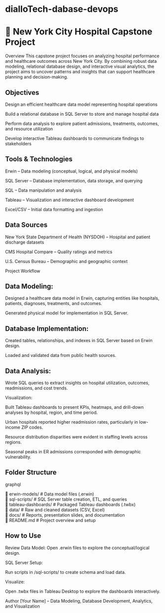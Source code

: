# dialloTech-dabase-devops

 # 🏥 New York City Hospital Capstone Project
Overview
This capstone project focuses on analyzing hospital performance and healthcare outcomes across New York City. By combining robust data modeling, relational database design, and interactive visual analytics, the project aims to uncover patterns and insights that can support healthcare planning and decision-making.

## Objectives
Design an efficient healthcare data model representing hospital operations

Build a relational database in SQL Server to store and manage hospital data

Perform data analysis to explore patient admissions, treatments, outcomes, and resource utilization

Develop interactive Tableau dashboards to communicate findings to stakeholders

## Tools & Technologies
Erwin – Data modeling (conceptual, logical, and physical models)

SQL Server – Database implementation, data storage, and querying

SQL – Data manipulation and analysis

Tableau – Visualization and interactive dashboard development

Excel/CSV – Initial data formatting and ingestion

## Data Sources
New York State Department of Health (NYSDOH) – Hospital and patient discharge datasets

CMS Hospital Compare – Quality ratings and metrics

U.S. Census Bureau – Demographic and geographic context

Project Workflow
## Data Modeling:

Designed a healthcare data model in Erwin, capturing entities like hospitals, patients, diagnoses, treatments, and outcomes.

Generated physical model for implementation in SQL Server.

## Database Implementation:

Created tables, relationships, and indexes in SQL Server based on Erwin design.

Loaded and validated data from public health sources.

## Data Analysis:

Wrote SQL queries to extract insights on hospital utilization, outcomes, readmissions, and cost trends.

Visualization:

Built Tableau dashboards to present KPIs, heatmaps, and drill-down analyses by hospital, region, and time period.

Urban hospitals reported higher readmission rates, particularly in low-income ZIP codes.

Resource distribution disparities were evident in staffing levels across regions.

Seasonal peaks in ER admissions corresponded with demographic vulnerability.

## Folder Structure
graphql

📁 erwin-models/       # Data model files (.erwin)  
📁 sql-scripts/        # SQL Server table creation, ETL, and queries    
📁 tableau-dashboards/ # Packaged Tableau dashboards (.twbx)  
📁 data/               # Raw and cleaned datasets (CSV, Excel)  
📁 docs/               # Reports, presentation slides, and documentation    
📄 README.md           # Project overview and setup  
## How to Use
Review Data Model: Open .erwin files to explore the conceptual/logical design.

SQL Server Setup:

Run scripts in /sql-scripts/ to create schema and load data.

Visualize:

Open .twbx files in Tableau Desktop to explore the dashboards interactively.

Author
[Your Name] – Data Modeling, Database Development, Analytics, and Visualization
